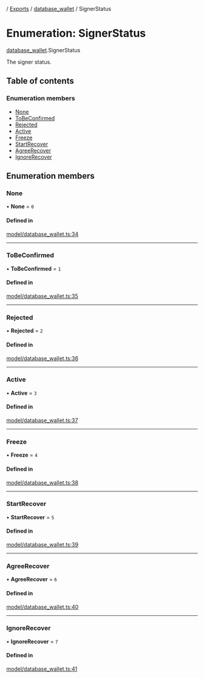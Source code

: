 [](../README.md) / [Exports](../modules.md) / [database\_wallet](../modules/database_wallet.md) / SignerStatus

# Enumeration: SignerStatus

[database_wallet](../modules/database_wallet.md).SignerStatus

The signer status.

## Table of contents

### Enumeration members

- [None](database_wallet.SignerStatus.md#none)
- [ToBeConfirmed](database_wallet.SignerStatus.md#tobeconfirmed)
- [Rejected](database_wallet.SignerStatus.md#rejected)
- [Active](database_wallet.SignerStatus.md#active)
- [Freeze](database_wallet.SignerStatus.md#freeze)
- [StartRecover](database_wallet.SignerStatus.md#startrecover)
- [AgreeRecover](database_wallet.SignerStatus.md#agreerecover)
- [IgnoreRecover](database_wallet.SignerStatus.md#ignorerecover)

## Enumeration members

### None

• **None** = `0`

#### Defined in

[model/database_wallet.ts:34](https://github.com/ieigen/eigen_service/blob/760a065/src/model/database_wallet.ts#L34)

___

### ToBeConfirmed

• **ToBeConfirmed** = `1`

#### Defined in

[model/database_wallet.ts:35](https://github.com/ieigen/eigen_service/blob/760a065/src/model/database_wallet.ts#L35)

___

### Rejected

• **Rejected** = `2`

#### Defined in

[model/database_wallet.ts:36](https://github.com/ieigen/eigen_service/blob/760a065/src/model/database_wallet.ts#L36)

___

### Active

• **Active** = `3`

#### Defined in

[model/database_wallet.ts:37](https://github.com/ieigen/eigen_service/blob/760a065/src/model/database_wallet.ts#L37)

___

### Freeze

• **Freeze** = `4`

#### Defined in

[model/database_wallet.ts:38](https://github.com/ieigen/eigen_service/blob/760a065/src/model/database_wallet.ts#L38)

___

### StartRecover

• **StartRecover** = `5`

#### Defined in

[model/database_wallet.ts:39](https://github.com/ieigen/eigen_service/blob/760a065/src/model/database_wallet.ts#L39)

___

### AgreeRecover

• **AgreeRecover** = `6`

#### Defined in

[model/database_wallet.ts:40](https://github.com/ieigen/eigen_service/blob/760a065/src/model/database_wallet.ts#L40)

___

### IgnoreRecover

• **IgnoreRecover** = `7`

#### Defined in

[model/database_wallet.ts:41](https://github.com/ieigen/eigen_service/blob/760a065/src/model/database_wallet.ts#L41)
